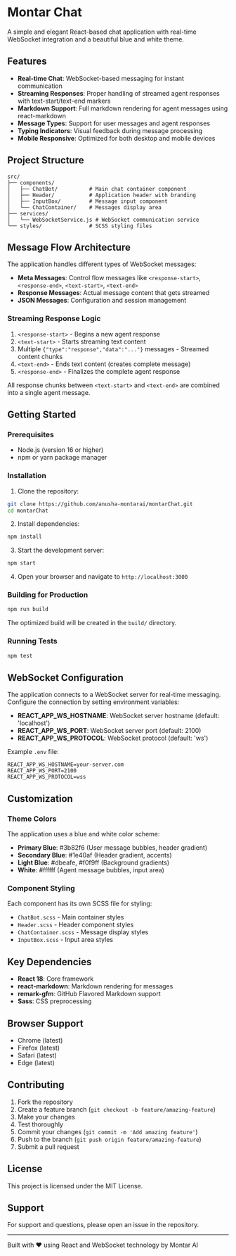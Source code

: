 # Montar Chat

A simple and elegant React-based chat application with real-time WebSocket integration and a beautiful blue and white theme.

## Features

- **Real-time Chat**: WebSocket-based messaging for instant communication
- **Streaming Responses**: Proper handling of streamed agent responses with text-start/text-end markers
- **Markdown Support**: Full markdown rendering for agent messages using react-markdown
- **Message Types**: Support for user messages and agent responses
- **Typing Indicators**: Visual feedback during message processing
- **Mobile Responsive**: Optimized for both desktop and mobile devices

## Project Structure

```
src/
├── components/
│   ├── ChatBot/          # Main chat container component
│   ├── Header/           # Application header with branding
│   ├── InputBox/         # Message input component
│   └── ChatContainer/    # Messages display area
├── services/
│   └── WebSocketService.js # WebSocket communication service
└── styles/               # SCSS styling files
```

## Message Flow Architecture

The application handles different types of WebSocket messages:

- **Meta Messages**: Control flow messages like `<response-start>`, `<response-end>`, `<text-start>`, `<text-end>`
- **Response Messages**: Actual message content that gets streamed
- **JSON Messages**: Configuration and session management

### Streaming Response Logic

1. `<response-start>` - Begins a new agent response
2. `<text-start>` - Starts streaming text content
3. Multiple `{"type":"response","data":"..."}` messages - Streamed content chunks
4. `<text-end>` - Ends text content (creates complete message)
5. `<response-end>` - Finalizes the complete agent response

All response chunks between `<text-start>` and `<text-end>` are combined into a single agent message.

## Getting Started

### Prerequisites

- Node.js (version 16 or higher)
- npm or yarn package manager

### Installation

1. Clone the repository:
```bash
git clone https://github.com/anusha-montarai/montarChat.git
cd montarChat
```

2. Install dependencies:
```bash
npm install
```

3. Start the development server:
```bash
npm start
```

4. Open your browser and navigate to `http://localhost:3000`

### Building for Production

```bash
npm run build
```

The optimized build will be created in the `build/` directory.

### Running Tests

```bash
npm test
```

## WebSocket Configuration

The application connects to a WebSocket server for real-time messaging. Configure the connection by setting environment variables:

- **REACT_APP_WS_HOSTNAME**: WebSocket server hostname (default: 'localhost')
- **REACT_APP_WS_PORT**: WebSocket server port (default: 2100)
- **REACT_APP_WS_PROTOCOL**: WebSocket protocol (default: 'ws')

Example `.env` file:
```
REACT_APP_WS_HOSTNAME=your-server.com
REACT_APP_WS_PORT=2100
REACT_APP_WS_PROTOCOL=wss
```

## Customization

### Theme Colors

The application uses a blue and white color scheme:

- **Primary Blue**: #3b82f6 (User message bubbles, header gradient)
- **Secondary Blue**: #1e40af (Header gradient, accents)
- **Light Blue**: #dbeafe, #f0f9ff (Background gradients)
- **White**: #ffffff (Agent message bubbles, input area)

### Component Styling

Each component has its own SCSS file for styling:

- `ChatBot.scss` - Main container styles
- `Header.scss` - Header component styles  
- `ChatContainer.scss` - Message display styles
- `InputBox.scss` - Input area styles

## Key Dependencies

- **React 18**: Core framework
- **react-markdown**: Markdown rendering for messages
- **remark-gfm**: GitHub Flavored Markdown support
- **Sass**: CSS preprocessing

## Browser Support

- Chrome (latest)
- Firefox (latest)
- Safari (latest)
- Edge (latest)

## Contributing

1. Fork the repository
2. Create a feature branch (`git checkout -b feature/amazing-feature`)
3. Make your changes
4. Test thoroughly
5. Commit your changes (`git commit -m 'Add amazing feature'`)
6. Push to the branch (`git push origin feature/amazing-feature`)
7. Submit a pull request

## License

This project is licensed under the MIT License.

## Support

For support and questions, please open an issue in the repository.

---

Built with ❤️ using React and WebSocket technology by Montar AI